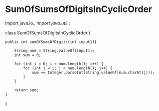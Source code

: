 # SumOfSumsOfDigitsInCyclicOrder

import java.io.*;
import  java.util.*;


class SumOfSumsOfDigitsInCyclicOrder {

	public int sumOfSumsOfDigits(int input1){
	
		String num = String.valueOf(input1);
		int sum = 0;
		
		for (int i = 0; i < num.length(); i++) {
			for (int j = i; j < num.length(); j++) {
                sum += Integer.parseInt(String.valueOf(num.charAt(j)));
			}
		}
		
		return sum;
	}
}
